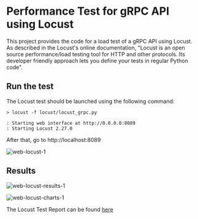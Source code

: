 # Performance Test for gRPC API using Locust

This project provides the code for a load test of a gRPC API using Locust. As described in the Locust's online documentation, "Locust is an open source performance/load testing tool for HTTP and other protocols. Its developer friendly approach lets you define your tests in regular Python code".

## Run the test
The Locust test should be launched using the following command: 
```
> locust -f locust/locust_grpc.py

: Starting web interface at http://0.0.0.0:8089
: Starting Locust 2.27.0

```
After that, go to http://localhost:8089

![web-locust-1](https://github.com/sdejesusp/mg-load-test/assets/36713176/aec1d301-1262-4bf6-a2fe-a265284536ed)

## Results
![web-locust-results-1](https://github.com/sdejesusp/mg-load-test/assets/36713176/c8c6d988-5a34-49df-91f3-9f0b7c5cd67e)

![web-locust-charts-1](https://github.com/sdejesusp/mg-load-test/assets/36713176/85e0d6f5-ec9a-4a69-bd7c-898533240db3)

The Locust Test Report can be found [here](https://github.com/sdejesusp/mg-load-test/blob/main/docs/report_1716403955.6152499.html) 
